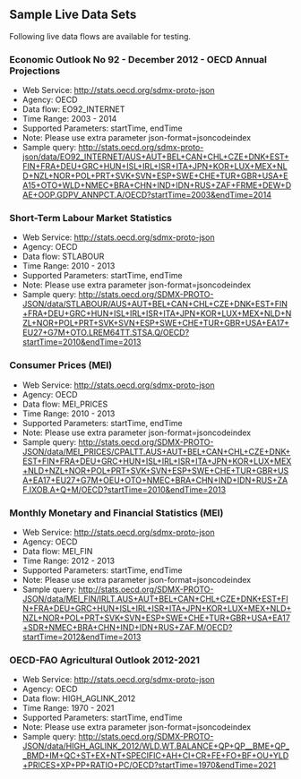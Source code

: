 ## Sample Live Data Sets

Following live data flows are available for testing.

### Economic Outlook No 92 - December 2012 - OECD Annual Projections
- Web Service: http://stats.oecd.org/sdmx-proto-json
- Agency: OECD
- Data flow: EO92_INTERNET
- Time Range: 2003 - 2014
- Supported Parameters: startTime, endTime
- Note: Please use extra parameter json-format=jsoncodeindex
- Sample query: http://stats.oecd.org/sdmx-proto-json/data/EO92_INTERNET/AUS+AUT+BEL+CAN+CHL+CZE+DNK+EST+FIN+FRA+DEU+GRC+HUN+ISL+IRL+ISR+ITA+JPN+KOR+LUX+MEX+NLD+NZL+NOR+POL+PRT+SVK+SVN+ESP+SWE+CHE+TUR+GBR+USA+EA15+OTO+WLD+NMEC+BRA+CHN+IND+IDN+RUS+ZAF+FRME+DEW+DAE+OOP.GDPV_ANNPCT.A/OECD?startTime=2003&endTime=2014

### Short-Term Labour Market Statistics
- Web Service: http://stats.oecd.org/sdmx-proto-json
- Agency: OECD
- Data flow: STLABOUR
- Time Range: 2010 - 2013
- Supported Parameters: startTime, endTime
- Note: Please use extra parameter json-format=jsoncodeindex
- Sample query: http://stats.oecd.org/SDMX-PROTO-JSON/data/STLABOUR/AUS+AUT+BEL+CAN+CHL+CZE+DNK+EST+FIN+FRA+DEU+GRC+HUN+ISL+IRL+ISR+ITA+JPN+KOR+LUX+MEX+NLD+NZL+NOR+POL+PRT+SVK+SVN+ESP+SWE+CHE+TUR+GBR+USA+EA17+EU27+G7M+OTO.LREM64TT.STSA.Q/OECD?startTime=2010&endTime=2013

### Consumer Prices (MEI)
- Web Service: http://stats.oecd.org/sdmx-proto-json
- Agency: OECD
- Data flow: MEI_PRICES
- Time Range: 2010 - 2013
- Supported Parameters: startTime, endTime
- Note: Please use extra parameter json-format=jsoncodeindex
- Sample query: http://stats.oecd.org/SDMX-PROTO-JSON/data/MEI_PRICES/CPALTT.AUS+AUT+BEL+CAN+CHL+CZE+DNK+EST+FIN+FRA+DEU+GRC+HUN+ISL+IRL+ISR+ITA+JPN+KOR+LUX+MEX+NLD+NZL+NOR+POL+PRT+SVK+SVN+ESP+SWE+CHE+TUR+GBR+USA+EA17+EU27+G7M+OEU+OTO+NMEC+BRA+CHN+IND+IDN+RUS+ZAF.IXOB.A+Q+M/OECD?startTime=2010&endTime=2013

### Monthly Monetary and Financial Statistics (MEI)
- Web Service: http://stats.oecd.org/sdmx-proto-json
- Agency: OECD
- Data flow: MEI_FIN
- Time Range: 2012 - 2013
- Supported Parameters: startTime, endTime
- Note: Please use extra parameter json-format=jsoncodeindex
- Sample query: http://stats.oecd.org/SDMX-PROTO-JSON/data/MEI_FIN/IRLT.AUS+AUT+BEL+CAN+CHL+CZE+DNK+EST+FIN+FRA+DEU+GRC+HUN+ISL+IRL+ISR+ITA+JPN+KOR+LUX+MEX+NLD+NZL+NOR+POL+PRT+SVK+SVN+ESP+SWE+CHE+TUR+GBR+USA+EA17+SDR+NMEC+BRA+CHN+IND+IDN+RUS+ZAF.M/OECD?startTime=2012&endTime=2013

### OECD-FAO Agricultural Outlook 2012-2021
- Web Service: http://stats.oecd.org/sdmx-proto-json
- Agency: OECD
- Data flow: HIGH_AGLINK_2012
- Time Range: 1970 - 2021
- Supported Parameters: startTime, endTime
- Note: Please use extra parameter json-format=jsoncodeindex
- Sample query: http://stats.oecd.org/SDMX-PROTO-JSON/data/HIGH_AGLINK_2012/WLD.WT.BALANCE+QP+QP__BME+QP__BMD+IM+QC+ST+EX+NT+SPECIFIC+AH+CI+CR+FE+FO+BF+OU+YLD+PRICES+XP+PP+RATIO+PC/OECD?startTime=1970&endTime=2021
